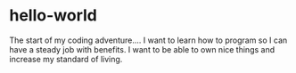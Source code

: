 # hello-world
The start of my coding adventure....
I want to learn how to program so I can have a steady job with benefits.  I want to be able to own nice things and increase my standard of living. 
